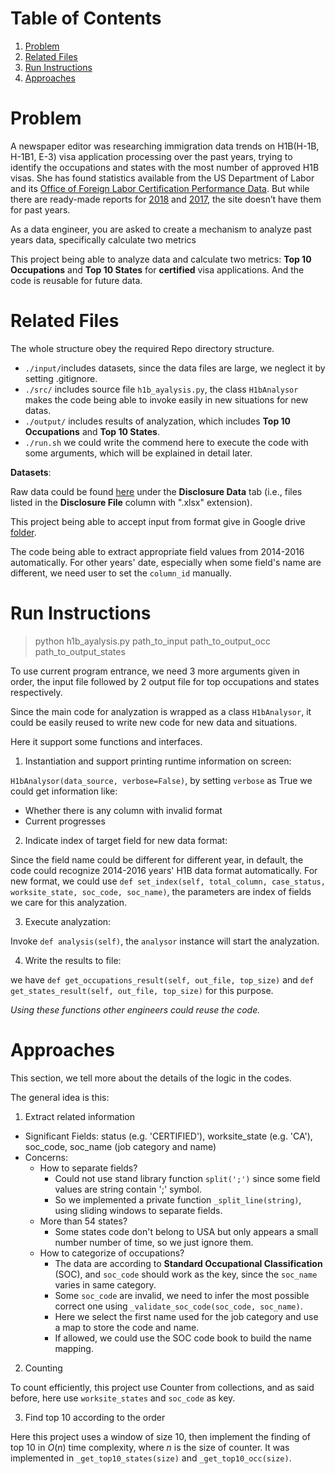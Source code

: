 # Table of Contents
1. [Problem](README.md#problem)
2. [Related Files](README.md#related-files)
3. [Run Instructions](README.md#run-instructions)
4. [Approaches](README.md#approaches)

# Problem

A newspaper editor was researching immigration data trends on H1B(H-1B, H-1B1, E-3) visa application processing over the past years, trying to identify the occupations and states with the most number of approved H1B visas. She has found statistics available from the US Department of Labor and its [Office of Foreign Labor Certification Performance Data](https://www.foreignlaborcert.doleta.gov/performancedata.cfm#dis). But while there are ready-made reports for [2018](https://www.foreignlaborcert.doleta.gov/pdf/PerformanceData/2018/H-1B_Selected_Statistics_FY2018_Q4.pdf) and [2017](https://www.foreignlaborcert.doleta.gov/pdf/PerformanceData/2017/H-1B_Selected_Statistics_FY2017.pdf), the site doesn’t have them for past years.

As a data engineer, you are asked to create a mechanism to analyze past years data, specifically calculate two metrics

This project being able to analyze data and calculate two metrics: **Top 10 Occupations** and **Top 10 States** for **certified** visa applications. And the code is reusable for future data.

# Related Files

The whole structure obey the required Repo directory structure.

- `./input/`includes datasets, since the data files are large, we neglect it by setting .gitignore.
- `./src/` includes source file `h1b_ayalysis.py`, the class `H1bAnalysor` makes the code being able to invoke easily in new situations for new datas.
- `./output/` includes results of analyzation, which includes **Top 10 Occupations** and **Top 10 States**.
- `./run.sh` we could write the commend here to execute the code with some arguments, which will be explained in detail later.

**Datasets**:

Raw data could be found [here](https://www.foreignlaborcert.doleta.gov/performancedata.cfm) under the __Disclosure Data__ tab (i.e., files listed in the __Disclosure File__ column with ".xlsx" extension).

This project being able to accept input from format give in Google drive [folder](https://drive.google.com/drive/folders/1Nti6ClUfibsXSQw5PUIWfVGSIrpuwyxf?usp=sharing).

The code being able to extract appropriate field values from 2014-2016 automatically.
For other years' date, especially when some field's name are different, we need user to set the `column_id` manually.

# Run Instructions

> python h1b_ayalysis.py path_to_input path_to_output_occ path_to_output_states

To use current program entrance, we need 3 more arguments given in order, the input file followed by 2 output file for top occupations and states respectively.

Since the main code for analyzation is wrapped as a class `H1bAnalysor`, it could be easily reused to write new code for new data and situations.

Here it support some functions and interfaces.

1. Instantiation and support printing runtime information on screen:

`H1bAnalysor(data_source, verbose=False)`, by setting `verbose` as True we could get information like:
- Whether there is any column with invalid format
- Current progresses

2. Indicate index of target field for new data format:

Since the field name could be different for different year, in default, the code could recognize 2014-2016 years' H1B data format automatically. For new format, we could use `def set_index(self, total_column, case_status, worksite_state, soc_code, soc_name)`, the parameters are index of fields we care for this analyzation.

3. Execute analyzation:

Invoke `def analysis(self)`, the `analysor` instance will start the analyzation.

4. Write the results to file:

we have `def get_occupations_result(self, out_file, top_size)` and `def get_states_result(self, out_file, top_size)` for this purpose.

*Using these functions other engineers could reuse the code.*

# Approaches

This section, we tell more about the details of the logic in the codes.

The general idea is this:

1. Extract related information
  - Significant Fields: status (e.g. 'CERTIFIED'), worksite_state (e.g. 'CA'), soc_code, soc_name (job category and name)
  - Concerns:
    - How to separate fields?
      - Could not use stand library function `split(';')` since some field values are string contain ';' symbol.
      - So we implemented a private function `_split_line(string)`, using sliding windows to separate fields.
    - More than 54 states?
      - Some states code don't belong to USA but only appears a small number number of time, so we just ignore them.
    - How to categorize of occupations?
      - The data are according to **Standard Occupational Classification** (SOC), and `soc_code` should work as the key, since the `soc_name` varies in same category.
      - Some `soc_code` are invalid, we need to infer the most possible correct one using `_validate_soc_code(soc_code, soc_name)`.
      - Here we select the first name used for the job category and use a map to store the code and name.
      - If allowed, we could use the SOC code book to build the name mapping.
2. Counting

To count efficiently, this project use Counter from collections, and as said before, here use `worksite_states` and `soc_code` as  key.

3. Find top 10 according to the order

Here this project uses a window of size 10, then implement the finding of top 10 in $O(n)$ time complexity, where $n$ is the size of counter. It was implemented in `_get_top10_states(size)` and `_get_top10_occ(size)`.
